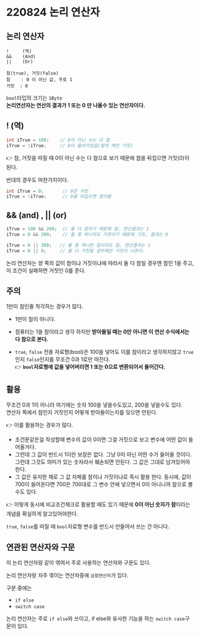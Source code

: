 # 220824 논리 연산자  

## 논리 연산자
``` 
!     (역)
&&    (And)
||    (Or) 

참(true), 거짓(false)  
참    : 0 이 아닌 값, 주로 1  
거짓  : 0  
```
`bool`타입의 크기는 `1Byte`  
**논리연산자는 연산의 결과가 1 또는 0 만 나올수 있는 연산자이다.**  
 
 ## ! (역)
```cpp
int iTrue = 100;    // 0이 아닌 수는 다 참
iTrue = !iTrue;     // 0이 들어가있음(참의 역인 거짓)
```
 👉 참, 거짓을 따질 때 0이 아닌 수는 다 참으로 보기 때문에 참을 뒤집으면 거짓(0)이 된다.
 
반대의 경우도 마찬가지이다.  

```cpp
int iTrue = 0;       // 0은 거짓
iTrue = !iTrue;      // 0을 뒤집으면 참이됨
```


## && (and) , || (or)  
```cpp
iTrue = 100 && 200;  // 둘 다 참이기 때문에 참, 연산결과는 1
iTrue = 0 && 200;    // 둘 중 하나라도 거짓이기 때문에 거짓, 결과는 0

iTrue = 0 || 300;   // 둘 중 하나만 참이어도 참, 연산결과는 1
iTrue = 0 || 0;     // 둘 다 거짓일 경우에만 거짓이 나온다.
 ```

논리 연산자는 양 쪽의 값이 참이냐 거짓이냐에 따라서 둘 다 참일 경우엔 참인 1을 주고, 이 조건이 실패하면 거짓인 0를 준다.  


## 주의
1만이 참인줄 착각하는 경우가 많다.  
* 1만이 참이 아니다. 

* 컴퓨터는 1을 참이라고 생각 하지만 **받아들일 때는 0만 아니면 이 연산 수식에서는 다 참으로 본다.**  

* `true`, `false` 전용 자료형(bool)은 100을 넣어도 이를 참이라고 생각하지않고 `true`인지 `false`인지를 무조건 0과 1로만 따진다.  
👉 **`bool`자료형에 값을 넣어버리면 1 또는 0으로 변환되어서 들어간다.**   

## 활용
무조건 0과 1이 아니라 여기에는 숫자 100을 넣을수도있고, 200을 넣을수도 있다.    
연산자 쪽에서 참인지 거짓인지 어떻게 받아들이는지를 잊으면 안된다.    

👉 이를 활용하는 경우가 많다.   
* 조건문같은걸 작성할때 변수의 값이 0이면 그걸 거짓으로 보고 변수에 어떤 값이 들어올거다.  
* 그런데 그 값이 반드시 1이란 보장은 없다. 그냥 0이 아닌 어떤 수가 들어올 것이다. 그런데 그것도 의미가 있는 숫자라서 훼손되면 안된다. 그 값은 그대로 남겨있어야 한다.  
* 그 값은 유지한 채로 그 값 자체를 참이냐 거짓이냐로 즉시 활용 한다. 동시에, 값이 700이 들어온다면 700은 700대로 그 변수 안에 넣으면서 0이 아니니까 참으로 볼 수도 있다.  

👉 이렇게 동시에 비교조건체크로 활용할 때도 있기 때문에 **0이 아닌 숫자가 참**이라는 개념을 확실하게 알고있어야한다.

`true`, `false`를 따질 때 `bool`자료형 변수를 반드시 만들어서 쓰는 건 아니다.

## 연관된 연산자와 구문
이 논리 연산자랑 같이 엮여서 주로 사용하는 연산자와 구문도 있다.   

논리 연산자랑 자주 엮이는 연산자중에 `삼항연산자`가 있다.

구문 중에는 
* `if else` 
* `switch case`

논리 연산자는 주로 `if else`와 쓰이고, if else와 유사한 기능을 하는 `switch case`구문이 있다.
